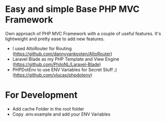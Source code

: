 # Easy and simple Base PHP MVC Framework
Own approach of PHP MVC Framework with a couple of useful features. It's lightweight and pretty ease to add new features.

- I used AltoRouter for Routing (https://github.com/dannyvankooten/AltoRouter)
- Laravel Blade as my PHP Template and View Engine (https://github.com/PhiloNL/Laravel-Blade)
- PHPDotEnv to use ENV Variables for Secret Stuff ;) (https://github.com/vlucas/phpdotenv)

# For Development
- Add cache Folder in the root folder
- Copy .env.example and add your ENV Variables